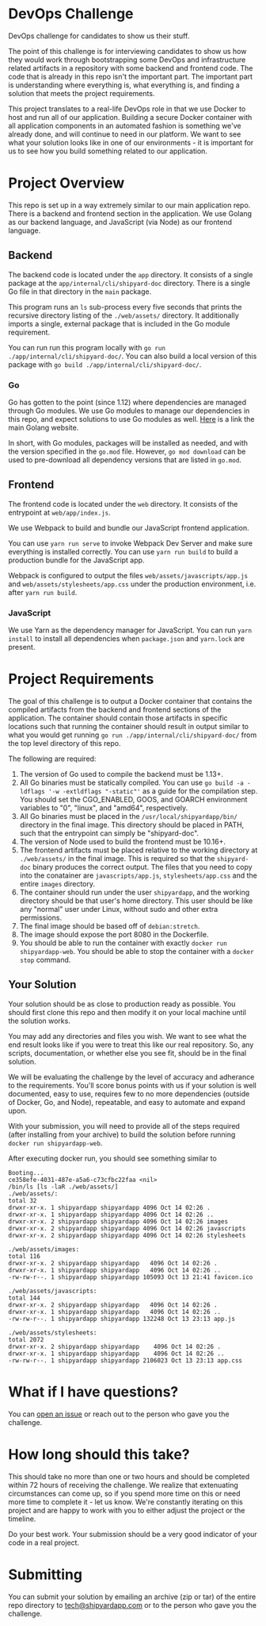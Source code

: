 # DevOps Challenge

DevOps challenge for candidates to show us their stuff. 

The point of this challenge is for interviewing candidates to show us how they
would work through bootstrapping some DevOps and infrastructure related artifacts
in a repository with some backend and frontend code.
The code that is already in this repo isn't the important part.
The important part is understanding where everything is, what everything is,
and finding a solution that meets the project requirements.

This project translates to a real-life DevOps role in that we use Docker to
host and run all of our application.
Building a secure Docker container with all application components in an automated
fashion is something we've already done, and will continue to need in our platform.
We want to see what your solution looks like in one of our environments -
it is important for us to see how you build something related to our application.

# Project Overview

This repo is set up in a way extremely similar to our main application repo.
There is a backend and frontend section in the application.
We use Golang as our backend language, and JavaScript (via Node) as our frontend
language.

## Backend

The backend code is located under the `app` directory.
It consists of a single package at the `app/internal/cli/shipyard-doc` directory.
There is a single Go file in that directory in the `main` package.

This program runs an `ls` sub-process every five seconds that prints the recursive
directory listing of the `./web/assets/` directory.
It additionally imports a single, external package that is included in the Go
module requirement.

You can run run this program locally with `go run ./app/internal/cli/shipyard-doc/`.
You can also build a local version of this package with `go build ./app/internal/cli/shipyard-doc/`.

### Go

Go has gotten to the point (since 1.12) where dependencies are managed through
Go modules.
We use Go modules to manage our dependencies in this repo, and expect solutions
to use Go modules as well.
[Here](https://golang.org) is a link the main Golang website.

In short, with Go modules, packages will be installed as needed, and with the version
specified in the `go.mod` file.
However, `go mod download` can be used to pre-download all dependency versions
that are listed in `go.mod`.

## Frontend

The frontend code is located under the `web` directory.
It consists of the entrypoint at `web/app/index.js`.

We use Webpack to build and bundle our JavaScript frontend application.

You can use `yarn run serve` to invoke Webpack Dev Server and make sure everything
is installed correctly.
You can use `yarn run build` to build a production bundle for the JavaScript app.

Webpack is configured to output the files `web/assets/javascripts/app.js` and
`web/assets/stylesheets/app.css` under the production environment, i.e. after
`yarn run build`.

### JavaScript

We use Yarn as the dependency manager for JavaScript.
You can run `yarn install` to install all dependencies when `package.json` and
`yarn.lock` are present.

# Project Requirements

The goal of this challenge is to output a Docker container that contains the compiled
artifacts from the backend and frontend sections of the application.
The container should contain those artifacts in specific locations such that running
the container should result in output similar to what you would get running
`go run ./app/internal/cli/shipyard-doc/` from the top level directory of this repo.

The following are required:
1. The version of Go used to compile the backend must be 1.13+.
2. All Go binaries must be statically compiled. You can use `go build -a -ldflags '-w -extldflags "-static"'` as a guide
    for the compilation step.
    You should set the CGO_ENABLED, GOOS, and GOARCH environment
    variables to "0", "linux", and "amd64", respectively.
3. All Go binaries must be placed in the `/usr/local/shipyardapp/bin/` directory
    in the final image.
    This directory should be placed in PATH, such that the entrypoint
    can simply be "shipyard-doc".
4. The version of Node used to build the frontend must be 10.16+.
5. The frontend artifacts must be placed relative to the working directory at `./web/assets/`
    in the final image.
    This is required so that the `shipyard-doc` binary produces the correct output.
    The files that you need to copy into the conatainer are `javascripts/app.js`,
    `stylesheets/app.css` and the entire `images` directory.
6. The container should run under the user `shipyardapp`, and the working directory
    should be that user's home directory. This user should be like any "normal"
    user under Linux, without sudo and other extra permissions.
7. The final image should be based off of `debian:stretch`.
8. The image should expose the port 8080 in the Dockerfile.
9. You should be able to run the container with exactly `docker run shipyardapp-web`.
    You should be able to stop the container with a `docker stop` command.

## Your Solution

Your solution should be as close to production ready as possible.
You should first clone this repo and then modify it on your local machine until
the solution works.

You may add any directories and files you wish.
We want to see what the end result looks like if you were to treat this like our
real repository.
So, any scripts, documentation, or whether else you see fit, should be in the final
solution.

We will be evaluating the challenge by the level of accuracy and adherance to the requirements.
You'll score bonus points with us if your solution is well documented, easy to use, requires
few to no more dependencies (outside of Docker, Go, and Node), repeatable,
and easy to automate and expand upon.

With your submission, you will need to provide all of the steps required (after installing
from your archive) to build the solution before running `docker run shipyardapp-web`.

After executing docker run, you should see something similar to
```
Booting...
ce358efe-4031-487e-a5a6-c73cfbc22faa <nil>
/bin/ls [ls -laR ./web/assets/]
./web/assets/:
total 32
drwxr-xr-x. 1 shipyardapp shipyardapp 4096 Oct 14 02:26 .
drwxr-xr-x. 1 shipyardapp shipyardapp 4096 Oct 14 02:26 ..
drwxr-xr-x. 2 shipyardapp shipyardapp 4096 Oct 14 02:26 images
drwxr-xr-x. 2 shipyardapp shipyardapp 4096 Oct 14 02:26 javascripts
drwxr-xr-x. 2 shipyardapp shipyardapp 4096 Oct 14 02:26 stylesheets

./web/assets/images:
total 116
drwxr-xr-x. 2 shipyardapp shipyardapp   4096 Oct 14 02:26 .
drwxr-xr-x. 1 shipyardapp shipyardapp   4096 Oct 14 02:26 ..
-rw-rw-r--. 1 shipyardapp shipyardapp 105093 Oct 13 21:41 favicon.ico

./web/assets/javascripts:
total 144
drwxr-xr-x. 2 shipyardapp shipyardapp   4096 Oct 14 02:26 .
drwxr-xr-x. 1 shipyardapp shipyardapp   4096 Oct 14 02:26 ..
-rw-rw-r--. 1 shipyardapp shipyardapp 132248 Oct 13 23:13 app.js

./web/assets/stylesheets:
total 2072
drwxr-xr-x. 2 shipyardapp shipyardapp    4096 Oct 14 02:26 .
drwxr-xr-x. 1 shipyardapp shipyardapp    4096 Oct 14 02:26 ..
-rw-rw-r--. 1 shipyardapp shipyardapp 2106023 Oct 13 23:13 app.css
```

# What if I have questions?

You can [open an issue](https://github.com/shipyardapp/DevOpsChallenge/issues)
or reach out to the person who gave you the challenge.

# How long should this take?

This should take no more than one or two hours and should be completed within
72 hours of receiving the challenge.
We realize that extenuating circumstances can come up,
so if you spend more time on this or need more time to complete it - let us know.
We're constantly iterating on this project and  are happy to work with you to
either adjust the project or the timeline.

Do your best work.
Your submission should be a very good indicator of your code in a real project.

# Submitting

You can submit your solution by emailing an archive (zip or tar) of the entire
repo directory to tech@shipyardapp.com or to the person who gave you the challenge.
